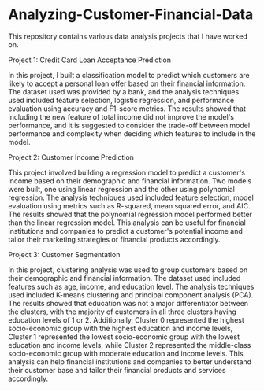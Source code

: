 # Analyzing-Customer-Financial-Data

This repository contains various data analysis projects that I have worked on. 

Project 1: Credit Card Loan Acceptance Prediction 

In this project, I built a classification model to predict which customers are likely to accept a personal loan offer based on their financial information. 
The dataset used was provided by a bank, and the analysis techniques used included feature selection, logistic regression, and performance evaluation using accuracy and
F1-score metrics. The results showed that including the new feature of total income did not improve the model's performance, and it is suggested to consider the trade-off between model performance and complexity when deciding which features to include in the model.


Project 2: Customer Income Prediction 

This project involved building a regression model to predict a customer's income based on their demographic and financial 
information. Two models were built, one using linear regression and the other using polynomial regression. The analysis techniques used included feature selection, 
model evaluation using metrics such as R-squared, mean squared error, and AIC. The results showed that the polynomial regression model performed better than the linear 
regression model. This analysis can be useful for financial institutions and companies to predict a customer's potential income and tailor their marketing strategies or
financial products accordingly.



Project 3: Customer Segmentation 

In this project, clustering analysis was used to group customers based on their demographic and financial information.
The dataset used included features such as age, income, and education level. The analysis techniques used included K-means clustering and principal component analysis
(PCA). The results showed that education was not a major differentiator between the clusters, with the majority of customers in all three clusters having education
levels of 1 or 2. Additionally, Cluster 0 represented the highest socio-economic group with the highest education and income levels, Cluster 1 represented the lowest
socio-economic group with the lowest education and income levels, while Cluster 2 represented the middle-class socio-economic group with moderate education and income
levels. This analysis can help financial institutions and companies to better understand their customer base and tailor their financial products and services accordingly.


